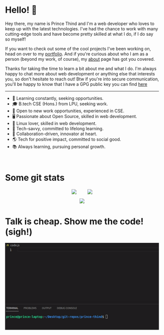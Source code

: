 <!-- <p align="center">
<a href="https://prince-thind.github.io/">
<kbd>
<img src="./banner.png" />
</kbd>
</a>
</p> -->

# Hello! 👋

Hey there, my name is Prince Thind and I'm a web developer who loves to keep up with the latest technologies. I've had the chance to work with many cutting-edge tools and have become pretty skilled at what I do, if I do say so myself!

If you want to check out some of the cool projects I've been working on, head on over to my [portfolio][0]. And if you're curious about who I am as a person (beyond my work, of course), my [about][1] page has got you covered.

Thanks for taking the time to learn a bit about me and what I do. I'm always happy to chat more about web development or anything else that interests you, so don't hesitate to reach out! Btw if you're into secure communication, you'll be happy to know that I have a GPG public key you can find [here](https://keys.openpgp.org/search?q=A82F31738FD6E139756D138507A6F22BE2B969C1)

<hr>

- 🌱 Learning constantly, seeking opportunities.
- 🎓 B.tech CSE (Hons.) from LPU, seeking work.
- 💼 Open to new work opportunities, experienced in CSE.
- 🖥️ Passionate about Open Source, skilled in web development.
- 🐧 Linux lover, skilled in web development.
- 🚀 Tech-savvy, committed to lifelong learning.
- 🌟 Collaboration-driven, innovator at heart.
- 🌎 Tech for positive impact, committed to social good.
- 📚 Always learning, pursuing personal growth.

<br>

# Some git stats

<p  align="center">
   <img  align="center" src= "https://streak-stats.demolab.com?user=prince-thind&theme=dark&border_radius=5&mode=weekly" width = 400>
   &nbsp; &nbsp; &nbsp; &nbsp; 
   <img align="center" src= "https://github-readme-stats.vercel.app/api/top-langs/?username=prince-thind&theme=dark&layout=compact&langs_count=4" width = 400>
</p>

<p  align="center">
<img src="https://github-profile-summary-cards.vercel.app/api/cards/profile-details?username=prince-thind&theme=github_dark">
</p>

# Talk is cheap. Show me the code! (sigh!)

<p align="center">
<kbd>
<img src="./code-joke.gif" />
</kbd>
</p>

<br>

<!-- links to your social media accounts -->

[0]: https://prince-thind.github.io/
[1]: https://prince-thind.github.io/about
